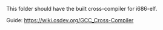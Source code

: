 This folder should have the built cross-compiler for i686-elf.

Guide: https://wiki.osdev.org/GCC_Cross-Compiler
